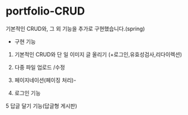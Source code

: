 # portfolio-CRUD
기본적인 CRUD와, 그 외 기능을 추가로 구현했습니다.(spring)

- 구현 기능 

1. 기본적인 CRUD와 단 일 이미지 글 올리기 (+로그인,유효성검사,리다이렉션) 

2. 다중 파일 업로드 /수정 

3. 페이지네이션(페이징 처리)-

4. 로그인 기능 

5 답글 달기 기능(답글형 게시판) 

